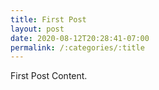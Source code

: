 ```yaml
---
title: First Post
layout: post
date: 2020-08-12T20:28:41-07:00
permalink: /:categories/:title
---
```

First Post Content.
